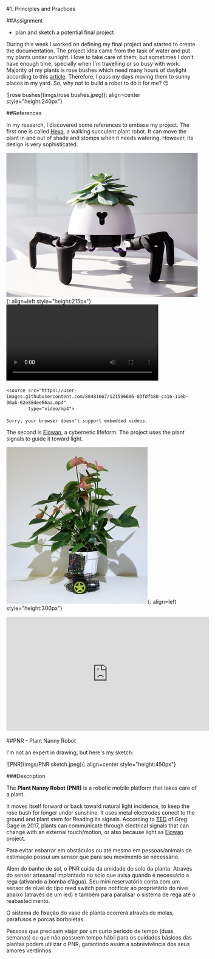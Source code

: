 #1. Principles and Practices

##Assignment

* plan and sketch a potential final project

During this week I worked on defining my final project and started to create the documentation.
The project idea came from the task of water and put my plants under sunlight. I love to take care
of them, but sometimes I don't have enough time, specially when I'm travelling or so busy with work.
Majority of my plants is rose bushes which need many hours of daylight according to this [article](https://homeguides.sfgate.com/roses-need-full-sun-71200.html).
Therefore, I pass my days moving them to sunny places in my yard. So, why not to build a robot to do it for me? :smirk:

![rose bushes](imgs/rose bushes.jpeg){: align=center style="height:240px"}

##References

In my research, I discovered some references to embase my project.
The first one is called [Hexa](https://www.businessinsider.com/the-hexa-robot-can-take-care-of-your-plants-2018-7), a walking succulent plant robot. It can move the plant in and out of shade and stomps when it needs watering. However, its design is very 
sophisticated. 

![Hexa](imgs/Hexa.jpg){: align=left style="height:215px"} 
<video controls width="400" align="center">

    <source src="https://user-images.githubusercontent.com/80481667/121596606-03fdfb80-ca16-11eb-96ab-62e88dee66aa.mp4"
            type="video/mp4">

    Sorry, your browser doesn't support embedded videos.
</video>


The second is [Elowan](https://www.media.mit.edu/projects/elowan-a-plant-robot-hybrid/overview/), a cybernetic lifeform.
The project uses the plant signals to guide it toward light. 

![Elowan](imgs/Elowan.jpg){: align=left style="height:300px"}
<iframe width="534" height="300" src="https://www.youtube.com/embed/rptKlKZc7cs" title="YouTube video player" frameborder="0" allow="accelerometer; autoplay; clipboard-write; encrypted-media; gyroscope; picture-in-picture" allowfullscreen></iframe>

##PNR - Plant Nanny Robot

I'm not an expert in drawing, but here's my sketch:

![PNR](imgs/PNR sketch.jpeg){: align=center style="height:450px"}

###Description

The **Plant Nanny Robot (PNR)** is a robotic mobile platform that takes care of a plant. 

It moves itself forward or back toward natural light incidence, to keep the rose bush for longer under sunshine.
It uses metal electrodes conect to the ground and plant stem for Reading its signals. According to [TED](https://www.ted.com/talks/greg_gage_electrical_experiments_with_plants_that_count_and_communicate#t-120040) of Greg Gage in 2017,
plants can communicate through electrical signals that can change with an external touch/motion, or also because 
light as [Elowan]( https://www.media.mit.edu/projects/elowan-a-plant-robot-hybrid/overview/) project.

Para evitar esbarrar em obstáculos ou até mesmo em pessoas/animais de estimação possui um sensor que para seu movimento se necessário.

Além do banho de sol, o PNR cuida da umidade do solo da planta. Através do sensor artesanal implantado no solo que avisa quando é necessário
a rega (ativando a bomba d’água). Seu mini reservatório conta com um sensor de nível do tipo reed switch para notificar ao proprietário do nível
abaixo (através de um led) e também para paralisar o sistema de rega até o reabastecimento.

O sistema de fixação do vaso de planta ocorrerá através de molas, parafusos e porcas borboletas.

Pessoas que precisam viajar por um curto período de tempo (duas semanas) ou que não possuem tempo hábil para os cuidados básicos das 
plantas podem utilizar o PNR, garantindo assim a sobrevivência dos seus amores verdinhos. 






